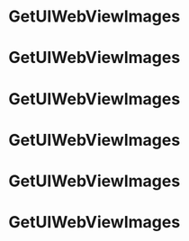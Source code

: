 # GetUIWebViewImages
# GetUIWebViewImages
# GetUIWebViewImages
# GetUIWebViewImages
# GetUIWebViewImages
# GetUIWebViewImages
